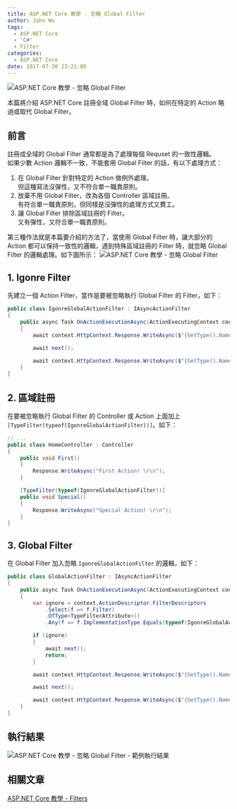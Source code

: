 ```yaml
---
title: ASP.NET Core 教學 - 忽略 Global Filter
author: John Wu
tags:
  - ASP.NET Core
  - 'C#'
  - Filter
categories:
  - ASP.NET Core
date: 2017-07-30 23:21:00
---
```

![ASP.NET Core 教學 - 忽略 Global Filter](/images/pasted-247.png)

本篇將介紹 ASP.NET Core 註冊全域 Global Filter 時，如何在特定的 Action 略過或取代 Global Filter。  

<!-- more -->

## 前言

註冊成全域的 Global Filter 通常都是為了處理每個 Requset 的一致性邏輯。  
如果少數 Action 邏輯不一致，不能套用 Global Filter 的話，有以下處理方式：  
1. 在 Global Filter 針對特定的 Action 做例外處理。  
 但這種寫法沒彈性，又不符合單一職責原則。  
2. 放棄不用 Global Filter，改為各個 Controller 區域註冊。  
 有符合單一職責原則，但同樣是沒彈性的處理方式又費工。  
3. 讓 Global Filter 排除區域註冊的 Filter。  
 又有彈性，又符合單一職責原則。  

第三種作法就是本篇要介紹的方法了，當使用 Global Filter 時，讓大部分的 Action 都可以保持一致性的邏輯，遇到特殊區域註冊的 Filter 時，就忽略 Global Filter 的邏輯處理。如下圖所示：
![ASP.NET Core 教學 - 忽略 Global Filter](/images/pasted-247.png)

## 1. Igonre Filter

先建立一個 Action Filter，當作是要被忽略執行 Global Filter 的 Filter，如下：
```cs
public class IgonreGlobalActionFilter : IAsyncActionFilter
{
    public async Task OnActionExecutionAsync(ActionExecutingContext context, ActionExecutionDelegate next)
    {
        await context.HttpContext.Response.WriteAsync($"{GetType().Name} in. \r\n");

        await next();

        await context.HttpContext.Response.WriteAsync($"{GetType().Name} out. \r\n");
    }
}
```

## 2. 區域註冊

在要被忽略執行 Global Filter 的 Controller 或 Action 上面加上 `[TypeFilter(typeof(IgonreGlobalActionFilter))]`。如下：
```cs
// ...
public class HomeController : Controller
{
    public void First()
    {
        Response.WriteAsync("First Action! \r\n");
    }

    [TypeFilter(typeof(IgonreGlobalActionFilter))]
    public void Special()
    {
        Response.WriteAsync("Special Action! \r\n");
    }
}
```

## 3. Global Filter

在 Global Filter 加入忽略 `IgonreGlobalActionFilter` 的邏輯，如下：
```cs
public class GlobalActionFilter : IAsyncActionFilter
{
    public async Task OnActionExecutionAsync(ActionExecutingContext context, ActionExecutionDelegate next)
    {
        var ignore = context.ActionDescriptor.FilterDescriptors
            .Select(f => f.Filter)
            .OfType<TypeFilterAttribute>()
            .Any(f => f.ImplementationType.Equals(typeof(IgonreGlobalActionFilter)));

        if (ignore)
        {
            await next();
            return;
        }

        await context.HttpContext.Response.WriteAsync($"{GetType().Name} in. \r\n");

        await next();

        await context.HttpContext.Response.WriteAsync($"{GetType().Name} out. \r\n");
    }
}
```

## 執行結果

![ASP.NET Core 教學 - 忽略 Global Filter - 範例執行結果](/images/pasted-248.png)

## 相關文章

[ASP.NET Core 教學 - Filters](/article/asp-net-core-filters.html)  